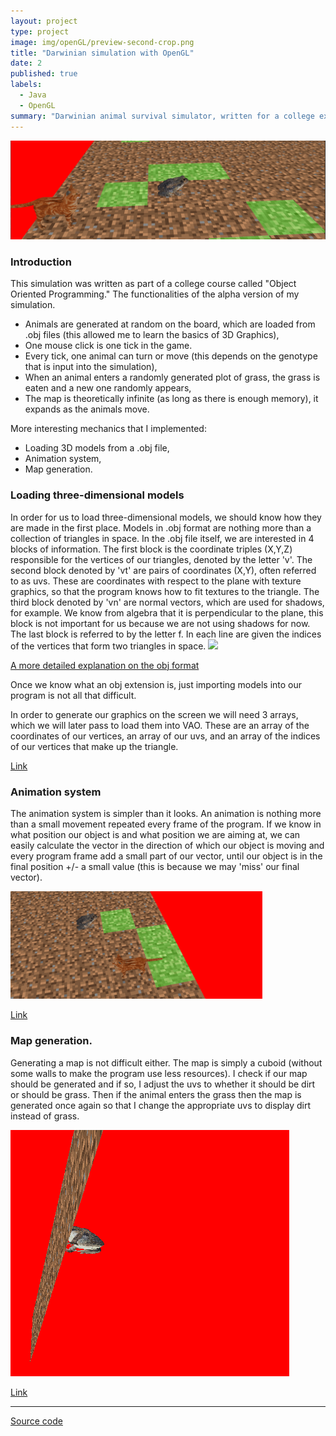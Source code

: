 ```yaml
---
layout: project
type: project
image: img/openGL/preview-second-crop.png
title: "Darwinian simulation with OpenGL"
date: 2
published: true
labels:
  - Java
  - OpenGL
summary: "Darwinian animal survival simulator, written for a college exercise, my first time with OpenGL."
---
```


<img class="img-fluid" src="../img/openGL/banner.png">
<h3>Introduction</h3>
This simulation was written as part of a college course called "Object Oriented Programming." The functionalities of the alpha version of my simulation. 
<ul>
<li> Animals are generated at random on the board, which are loaded from .obj files (this allowed me to learn the basics of 3D Graphics), </li> 
<li> One mouse click is one tick in the game. </li>
<li> Every tick, one animal can turn or move (this depends on the genotype that is input into the simulation), </li>
<li> When an animal enters a randomly generated plot of grass, the grass is eaten and a new one randomly appears, </li>
<li> The map is theoretically infinite (as long as there is enough memory), it expands as the animals move. </li>
</ul>
More interesting mechanics that I implemented:
<ul>
<li> Loading 3D models from a .obj file, </li>
<li> Animation system, </li>
<li> Map generation. </li>
</ul>
<h3>Loading three-dimensional models</h3>
In order for us to load three-dimensional models, we should know how they are made in the first place. Models in .obj format are nothing more than a collection of triangles in space. In the .obj file itself, we are interested in 4 blocks of information. The first block is the coordinate triples (X,Y,Z) responsible for the vertices of our triangles, denoted by the letter 'v'. The second block denoted by 'vt' are pairs of coordinates (X,Y), often referred to as uvs. These are coordinates with respect to the plane with texture graphics, so that the program knows how to fit textures to the triangle. The third block denoted by 'vn' are normal vectors, which are used for shadows, for example. We know from algebra that it is perpendicular to the plane, this block is not important for us because we are not using shadows for now. The last block is referred to by the letter f. In each line are given the indices of the vertices that form two triangles in space. 

<img class="img-fluid" src="../img/openGL/obj_explaned.avif">

<a href="https://all3dp.com/1/obj-file-format-3d-printing-cad/">A more detailed explanation on the obj format</a>

Once we know what an obj extension is, just importing models into our program is not all that difficult.

In order to generate our graphics on the screen we will need 3 arrays, which we will later pass to load them into VAO. These are an array of the coordinates of our vertices, an array of our uvs, and an array of the indices of our vertices that make up the triangle.

<a href="https://github.com/MyKarcio123/OOPlab/blob/main/Lab7/src/main/java/agh/ics/oop/renderEngine/ObjectLoader.java">Link</a>

<h3>Animation system</h3>

The animation system is simpler than it looks. An animation is nothing more than a small movement repeated every frame of the program. If we know in what position our object is and what position we are aiming at, we can easily calculate the vector in the direction of which our object is moving and every program frame add a small part of our vector, until our object is in the final position +/- a small value (this is because we may 'miss' our final vector).

<img src="../img/openGL/animation.gif" width="80%">


<a href="https://github.com/MyKarcio123/OOPlab/blob/main/Lab7/src/main/java/agh/ics/oop/renderEngine/AnimationController.java">Link</a>


<h3>Map generation.</h3>

Generating a map is not difficult either. The map is simply a cuboid (without some walls to make the program use less resources). I check if our map should be generated and if so, I adjust the uvs to whether it should be dirt or should be grass. Then if the animal enters the grass then the map is generated once again so that I change the appropriate uvs to display dirt instead of grass.

<img src="../img/openGL/bottom.png">

<a href="https://github.com/MyKarcio123/OOPlab/blob/main/Lab7/src/main/java/agh/ics/oop/renderEngine/Terrain.java">Link</a>
<hr>

<a href="https://github.com/MyKarcio123/OOPlab/tree/main/Lab7"><i class="large github icon "></i>Source code</a>

